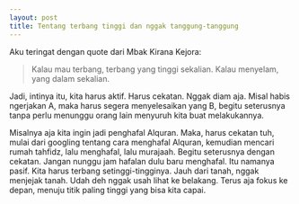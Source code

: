 ```yaml
--- 
layout: post
title: Tentang terbang tinggi dan nggak tanggung-tanggung 
--- 
```


Aku teringat dengan quote dari Mbak Kirana Kejora:

> Kalau mau terbang, terbang yang tinggi sekalian. Kalau menyelam, yang dalam sekalian.

Jadi, intinya itu, kita harus aktif. Harus cekatan. Nggak diam aja. Misal habis ngerjakan A, maka harus segera menyelesaikan yang B, begitu seterusnya tanpa perlu menunggu orang lain menyuruh kita buat melakukannya.

Misalnya aja kita ingin jadi penghafal Alquran. Maka, harus cekatan tuh, mulai dari googling tentang cara menghafal Alquran, kemudian mencari rumah tahfidz, lalu menghafal, lalu murajaah. Begitu seterusnya dengan cekatan. Jangan nunggu jam hafalan dulu baru menghafal. Itu namanya pasif. Kita harus terbang setinggi-tingginya. Jauh dari tanah, nggak menjejak tanah. Udah deh nggak usah lihat ke belakang. Terus aja fokus ke depan, menuju titik paling tinggi yang bisa kita capai.
